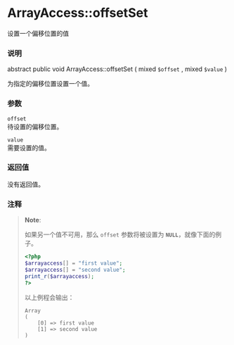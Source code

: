 ArrayAccess::offsetSet
======================

设置一个偏移位置的值

### 说明

<span class="modifier">abstract</span> <span
class="modifier">public</span> <span class="type">void</span> <span
class="methodname">ArrayAccess::offsetSet</span> ( <span
class="methodparam"><span class="type">mixed</span> `$offset`</span> ,
<span class="methodparam"><span class="type">mixed</span>
`$value`</span> )

为指定的偏移位置设置一个值。

### 参数

`offset`  
待设置的偏移位置。

`value`  
需要设置的值。

### 返回值

没有返回值。

### 注释

> **Note**:
>
> 如果另一个值不可用，那么 `offset` 参数将被设置为
> **`NULL`**，就像下面的例子。
>
> ``` php
> <?php
> $arrayaccess[] = "first value";
> $arrayaccess[] = "second value";
> print_r($arrayaccess);
> ?>
> ```
>
> 以上例程会输出：
>
>     Array
>     (
>         [0] => first value
>         [1] => second value
>     )
